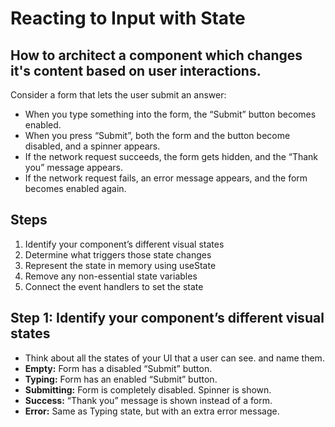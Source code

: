 # Reacting to Input with State

## How to architect a component which changes it's content based on user interactions.

Consider a form that lets the user submit an answer:

- When you type something into the form, the “Submit” button becomes enabled.
- When you press “Submit”, both the form and the button become disabled, and a spinner appears.
- If the network request succeeds, the form gets hidden, and the “Thank you” message appears.
- If the network request fails, an error message appears, and the form becomes enabled again.


## Steps

1. Identify your component’s different visual states
2. Determine what triggers those state changes
3. Represent the state in memory using useState
4. Remove any non-essential state variables
5. Connect the event handlers to set the state


## Step 1: Identify your component’s different visual states 

- Think about all the states of your UI that a user can see. and name them.
- **Empty:** Form has a disabled “Submit” button.
- **Typing:** Form has an enabled “Submit” button.
- **Submitting:** Form is completely disabled. Spinner is shown.
- **Success:** “Thank you” message is shown instead of a form.
- **Error:** Same as Typing state, but with an extra error message.



